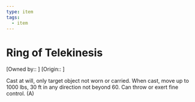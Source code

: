 ```yaml
---
type: item
tags:
  - item
---
```

# Ring of Telekinesis

[Owned by:: ]
[Origin:: ]

Cast at will, only target object not worn or carried. When cast, move up to 1000 lbs, 30 ft in any direction not beyond 60. Can throw or exert fine control. (A)

